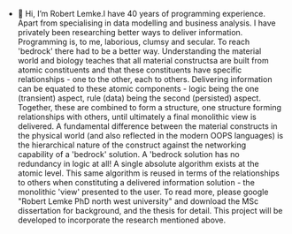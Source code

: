- 👋 Hi, I’m Robert Lemke.I have 40 years of programming experience. Apart from specialising in data modelling and business analysis. I have privately been researching better ways to deliver information. Programming is, to me, laborious, clumsy and secular. To reach 'bedrock' there had to be a better way. 
Understanding the material world and biology teaches that all material constructsa are  built from atomic constituents and that these constituents have specific relationships - one to the other, each to others.
Delivering information can be equated to these atomic components - logic being the one (transient) aspect, rule (data) being the second (persisted) aspect. 
Together, these are combined to form a structure, one structure forming relationships with others, until ultimately a final monolithic view is delivered.
A fundamental difference between the material constructs in the physical world (and also reflected in the modern OOPS languages) is the hierarchical nature of the construct against the networking capability of a 'bedrock' solution.
A 'bedrock solution has no redundancy in logic at all! A single absolute algorithm exists at the atomic level. This same algorithm is reused in terms of the relationships to others when constituting a delivered information solution - the monolithic 'view' presented to the user. 
To read more, please google "Robert Lemke PhD north west university" and download the MSc dissertation for background, and the thesis for detail.
This project will be developed to incorporate the research mentioned above.

